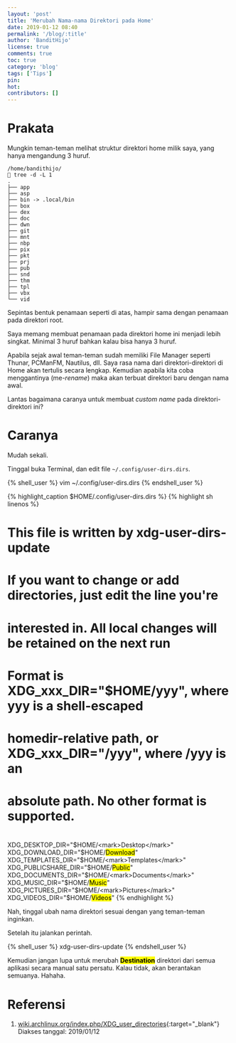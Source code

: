 ```yaml
---
layout: 'post'
title: 'Merubah Nama-nama Direktori pada Home'
date: 2019-01-12 08:40
permalink: '/blog/:title'
author: 'BanditHijo'
license: true
comments: true
toc: true
category: 'blog'
tags: ['Tips']
pin:
hot:
contributors: []
---
```


<!-- BANNER OF THE POST -->
<!-- <img class="post-body-img" src="{{ site.lazyload.logo_blank_banner }}" data-echo="#" onerror="imgError(this);" alt="banner"> -->

# Prakata

Mungkin teman-teman melihat struktur direktori home milik saya, yang hanya mengandung 3 huruf.
```
/home/bandithijo/
 tree -d -L 1
.
├── app
├── asp
├── bin -> .local/bin
├── box
├── dex
├── doc
├── dwn
├── git
├── mnt
├── nbp
├── pix
├── pkt
├── prj
├── pub
├── snd
├── thm
├── tpl
├── vbx
└── vid
```
Sepintas bentuk penamaan seperti di atas, hampir sama dengan penamaan pada direktori root.

Saya memang membuat penamaan pada direktori home ini menjadi lebih singkat. Minimal 3 huruf bahkan kalau bisa hanya 3 huruf.

Apabila sejak awal teman-teman sudah memiliki File Manager seperti Thunar, PCManFM, Nautilus, dll. Saya rasa nama dari direktori-direktori di Home akan tertulis secara lengkap. Kemudian apabila kita coba menggantinya (me-*rename*) maka akan terbuat direktori baru dengan nama awal.

Lantas bagaimana caranya untuk membuat *custom name* pada direktori-direktori ini?

# Caranya

Mudah sekali.

Tinggal buka Terminal, dan edit file `~/.config/user-dirs.dirs`.

{% shell_user %}
vim ~/.config/user-dirs.dirs
{% endshell_user %}

{% highlight_caption $HOME/.config/user-dirs.dirs %}
{% highlight sh linenos %}
# This file is written by xdg-user-dirs-update
# If you want to change or add directories, just edit the line you're
# interested in. All local changes will be retained on the next run
# Format is XDG_xxx_DIR="$HOME/yyy", where yyy is a shell-escaped
# homedir-relative path, or XDG_xxx_DIR="/yyy", where /yyy is an
# absolute path. No other format is supported.
#
XDG_DESKTOP_DIR="$HOME/<mark>Desktop</mark>"
XDG_DOWNLOAD_DIR="$HOME/<mark>Download</mark>"
XDG_TEMPLATES_DIR="$HOME/<mark>Templates</mark>"
XDG_PUBLICSHARE_DIR="$HOME/<mark>Public</mark>"
XDG_DOCUMENTS_DIR="$HOME/<mark>Documents</mark>"
XDG_MUSIC_DIR="$HOME/<mark>Music</mark>"
XDG_PICTURES_DIR="$HOME/<mark>Pictures</mark>"
XDG_VIDEOS_DIR="$HOME/<mark>Videos</mark>"
{% endhighlight %}

Nah, tinggal ubah nama direktori sesuai dengan yang teman-teman inginkan.

Setelah itu jalankan perintah.

{% shell_user %}
xdg-user-dirs-update
{% endshell_user %}

Kemudian jangan lupa untuk merubah <mark><b>Destination</b></mark> direktori dari semua aplikasi secara manual satu persatu. Kalau tidak, akan berantakan semuanya. Hahaha.


# Referensi

1. [wiki.archlinux.org/index.php/XDG_user_directories](https://wiki.archlinux.org/index.php/XDG_user_directories){:target="_blank"}
<br>Diakses tanggal: 2019/01/12

